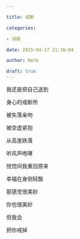 ```yaml
---

title: 戒断

categories:

- 诗歌

date: 2015-04-17 21:36:04

author: Herb

draft: true
---
```


我还是把自己送到

身心的戒断所

被失落亲吻

被空虚紧抱

从高崖跌落

听风声咆哮



恍惚间我重回原来

幸福在身侧轻飘

那感觉很美妙

你也很美妙

但我会

把你戒掉